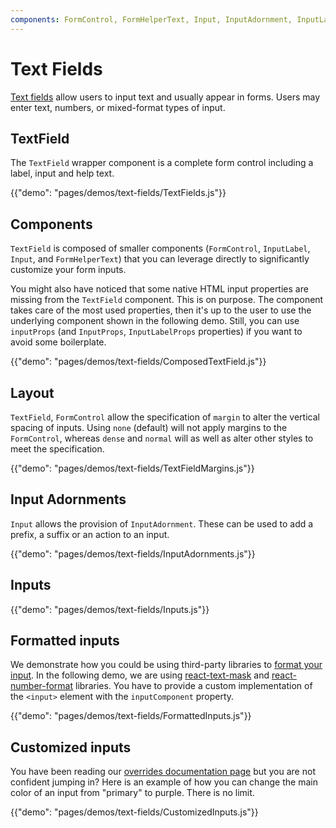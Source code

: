 ```yaml
---
components: FormControl, FormHelperText, Input, InputAdornment, InputLabel, TextField
---
```


# Text Fields

[Text fields](https://material.io/guidelines/components/text-fields.html) allow users to input text and usually appear in forms.
Users may enter text, numbers, or mixed-format types of input.

## TextField

The `TextField` wrapper component is a complete form control including a label, input and help text.

{{"demo": "pages/demos/text-fields/TextFields.js"}}

## Components

`TextField` is composed of smaller components (`FormControl`, `InputLabel`, `Input`, and `FormHelperText`) that you can leverage directly to significantly customize your form inputs.

You might also have noticed that some native HTML input properties are missing from the `TextField` component.
This is on purpose.
The component takes care of the most used properties, then it's up to the user to use the underlying component shown in the following demo. Still, you can use `inputProps` (and `InputProps`, `InputLabelProps` properties) if you want to avoid some boilerplate.

{{"demo": "pages/demos/text-fields/ComposedTextField.js"}}

## Layout

`TextField`, `FormControl` allow the specification of `margin` to alter the vertical spacing of inputs. Using
`none` (default) will not apply margins to the `FormControl`, whereas `dense` and `normal` will as well as alter
other styles to meet the specification.

{{"demo": "pages/demos/text-fields/TextFieldMargins.js"}}

## Input Adornments

`Input` allows the provision of `InputAdornment`.
These can be used to add a prefix, a suffix or an action to an input.

{{"demo": "pages/demos/text-fields/InputAdornments.js"}}

## Inputs

{{"demo": "pages/demos/text-fields/Inputs.js"}}

## Formatted inputs

We demonstrate how you could be using third-party libraries to [format your input](https://material.io/guidelines/components/text-fields.html#text-fields-input-types).
In the following demo, we are using [react-text-mask](https://github.com/text-mask/text-mask) and [react-number-format](https://github.com/s-yadav/react-number-format) libraries.
You have to provide a custom implementation of the `<input>` element with the `inputComponent` property.

{{"demo": "pages/demos/text-fields/FormattedInputs.js"}}

## Customized inputs

You have been reading our [overrides documentation page](/customization/overrides)
but you are not confident jumping in?
Here is an example of how you can change the main color of an input from "primary" to purple.
There is no limit.

{{"demo": "pages/demos/text-fields/CustomizedInputs.js"}}
